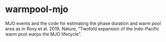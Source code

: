 # warmpool-mjo
MJO events and the code for estimating the phase duration and warm pool area as in Roxy et al. 2019, Nature, "Twofold expansion of the Indo-Pacific warm pool warps the MJO lifecycle".
